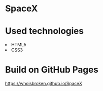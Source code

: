 # SpaceX

# Used technologies
<li>HTML5</li>
<li>CSS3</li>

# Build on GitHub Pages
<https://whoisbroken.github.io/SpaceX>
